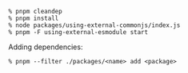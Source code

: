 ```console
% pnpm cleandep
% pnpm install
% node packages/using-external-commonjs/index.js
% pnpm -F using-external-esmodule start
```

Adding dependencies:

```console
% pnpm --filter ./packages/<name> add <package>
```
